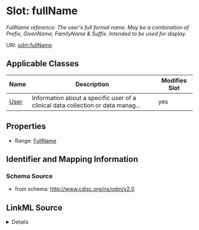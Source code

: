 # Slot: fullName


_FullName reference: The user's full formal name. May be a combination of Prefix, GivenName, FamilyName & Suffix. Intended to be used for display._



URI: [odm:fullName](http://www.cdisc.org/ns/odm/v2.0/fullName)



<!-- no inheritance hierarchy -->




## Applicable Classes

| Name | Description | Modifies Slot |
| --- | --- | --- |
[User](User.md) | Information about a specific user of a clinical data collection or data manag... |  yes  |







## Properties

* Range: [FullName](FullName.md)





## Identifier and Mapping Information







### Schema Source


* from schema: http://www.cdisc.org/ns/odm/v2.0




## LinkML Source

<details>
```yaml
name: fullName
description: 'FullName reference: The user''s full formal name. May be a combination
  of Prefix, GivenName, FamilyName & Suffix. Intended to be used for display.'
from_schema: http://www.cdisc.org/ns/odm/v2.0
rank: 1000
identifier: false
alias: fullName
domain_of:
- User
range: FullName

```
</details>